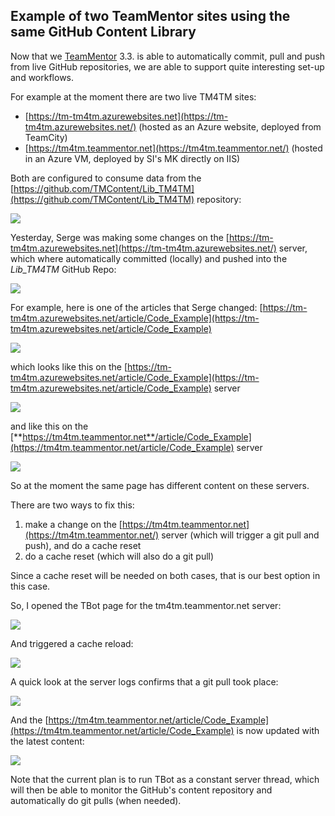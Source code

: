 ## Example of two TeamMentor sites using the same GitHub Content Library

Now that we [TeamMentor](https://teammentor.net/) 3.3. is able to automatically commit, pull and push from live GitHub repositories, we are able to support quite interesting set-up and workflows.

For example at the moment there are two live TM4TM sites:  

* [https://tm-tm4tm.azurewebsites.net](https://tm-tm4tm.azurewebsites.net/) (hosted as an Azure website, deployed from TeamCity)
* [https://tm4tm.teammentor.net](https://tm4tm.teammentor.net/) (hosted in an Azure VM, deployed by SI's MK directly on IIS)

Both are configured to consume data from the [https://github.com/TMContent/Lib_TM4TM](https://github.com/TMContent/Lib_TM4TM) repository:  

![](images/example-of-two-1.png)

Yesterday, Serge was making some changes on the [https://tm-tm4tm.azurewebsites.net](https://tm-tm4tm.azurewebsites.net/)  server, which where automatically committed (locally) and pushed into the _Lib_TM4TM_ GitHub Repo:

![](images/example-of-two-2.png)

For example, here is one of the articles that Serge changed: [https://tm-tm4tm.azurewebsites.net/article/Code_Example](https://tm-tm4tm.azurewebsites.net/article/Code_Example)

![](images/example-of-two-3.png)

which looks like this on the [https://tm-tm4tm.azurewebsites.net/article/Code_Example](https://tm-tm4tm.azurewebsites.net/article/Code_Example) server

![](images/example-of-two-4.png)

and like this on the [**https://tm4tm.teammentor.net**/article/Code_Example](https://tm4tm.teammentor.net/article/Code_Example) server

![](images/example-of-two-5.png)

So at the moment the same page has different content on these servers.

There are two ways to fix this:  


1. make a change on the [https://tm4tm.teammentor.net](https://tm4tm.teammentor.net/) server (which will trigger a git pull and push), and do a cache reset
2. do a cache reset (which will also do a git pull)

Since a cache reset will be needed on both cases, that is our best option in this case.

So, I opened the TBot page for the tm4tm.teammentor.net server:

![](images/example-of-two-6.png)

And triggered a cache reload:

![](images/example-of-two-7.png)

A quick look at the server logs confirms that a git pull took place:

![](images/example-of-two-8.png)

And the [https://tm4tm.teammentor.net/article/Code_Example](https://tm4tm.teammentor.net/article/Code_Example)  is now updated with the latest content:

![](images/example-of-two-9.png)

Note that the current plan is to run TBot as a constant server thread, which will then be able to monitor the GitHub's content repository and automatically do git pulls (when needed).
